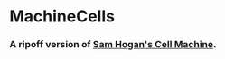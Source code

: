 # MachineCells
### A ripoff version of [Sam Hogan's Cell Machine](https://samhogan.itch.io/cell-machine).

